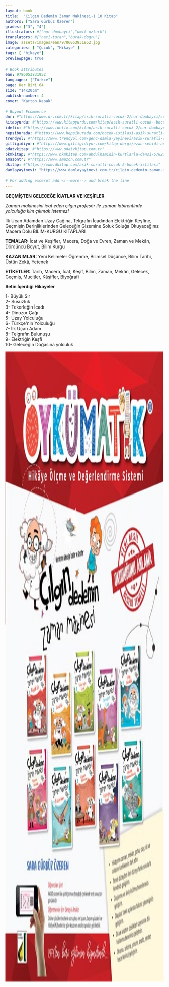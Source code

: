 ```yaml
---
layout: book
title:  "Çılgın Dedemin Zaman Makinesi-1 10 Kitap"
authors: ["Sara Gürbüz Özeren"]
grades: ["3", "4"]
illustrators: #["nur-dombayci","umit-ozturk"]
translators: #["naci-turan","burak-dogru"]
image: assets/images/ean/9786053831952.jpg
categories: [ "Çocuk", "Hikaye" ]
tags: [ "hikaye"]
previewpage: true

# Book attributes
ean: 9786053831952
languages: ["Türkçe"]
page: Her Biri 64
size: "14x20cm"
publish-number: 4
cover: "Karton Kapak"

# Buyout Ecommerce
dnr: #"https://www.dr.com.tr/kitap/asik-suratli-cocuk-2/nur-dombayci/cocuk-ve-genclik/genclik-10-yas/roman-oyku/urunno=0001812298001"
kitapyurdu: #"https://www.kitapyurdu.com/kitap/asik-suratli-cocuk--bocek-istilasi/502836.html&filter_name=As%C4%B1k+Suratl%C4%B1+%C3%87ocuk"
idefix: #"https://www.idefix.com/kitap/asik-suratli-cocuk-2/nur-dombayci/cocuk-ve-genclik/genclik-10-yas/roman-oyku/urunno=0001812298001"
hepsiburada: #"https://www.hepsiburada.com/bocek-istilasi-asik-suratli-cocuk-ve-onu-etkilemeyen-siradisi-olaylar-2-p-HBV00000OAK7R"
trendyol: #"https://www.trendyol.com/genc-damla-yayinevi/asik-suratli-cocuk-2-p-31619556"
gittigidiyor: #"https://www.gittigidiyor.com/kitap-dergi/ezan-sehidi-adnan-menderes_pdp_732728793"
odatvkitap: #"https://www.odatvkitap.com.tr"
bkmkitap: #"https://www.bkmkitap.com/abdulhamidin-kurtlarla-dansi-578226"
amazontr: #"https://www.amazon.com.tr"
dkitap: #"https://www.dkitap.com/asik-suratli-cocuk-2-bocek-istilasi"
damlayayinevi: "https://www.damlayayinevi.com.tr/cilgin-dedemin-zaman-makinesi-1-gecmisten-gelecege-icatlar-ve-kesifler-10-kitap-hds"

# For adding excerpt add <!--more--> and break the line
---
```

**GEÇMİŞTEN GELECEĞE İCATLAR VE KEŞİFLER**

*Zaman makinesini icat eden çılgın profesör ile zaman labirentinde yolculuğa kim çıkmak istemez!*

İlk Uçan Adamdan Uzay Çağına,
Telgrafın İcadından Elektriğin Keşfine,
Geçmişin Derinliklerinden Geleceğin Gizemine Soluk Soluğa Okuyacağınız Macera Dolu BİLİM-KURGU KİTAPLARI


**TEMALAR:** İcat ve Keşifler, Macera, Doğa ve Evren, Zaman ve Mekân, Dördüncü Boyut, Bilim Kurgu

**KAZANIMLAR:** Yeni Kelimeler Öğrenme, Bilimsel Düşünce, Bilim Tarihi, Üstün Zekâ, Yetenek

**ETİKETLER:** Tarih, Macera, İcat, Keşif, Bilim, Zaman, Mekân, Gelecek, Geçmiş, Mucitler, Kâşifler, Biyoğrafi


**Setin İçerdiği Hikayeler**

1- Büyük Sır <br>
2- Susuzluk<br>
3- Tekerleğin İcadı<br>
4- Dinozor Çağı<br>
5- Uzay Yolculuğu<br>
6- Türkçe'nin Yolculuğu<br>
7- İlk Uçan Adam<br>
8- Telgrafın Bulunuşu<br>
9- Elektriğin Keşfi<br>
10- Geleceğin Doğasına yolculuk

<img style="height: 50vh" src="/assets/images/ean/8697911217003.jpg" alt="">
<!--more--> 

